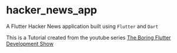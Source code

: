 # hacker_news_app

A Flutter Hacker News application built using ```Flutter```  and ```Dart```

This is a Tutorial created from the youtube series [The Boring Flutter Development Show ](https://www.youtube.com/playlist?list=PLjxrf2q8roU3ahJVrSgAnPjzkpGmL9Czl)
